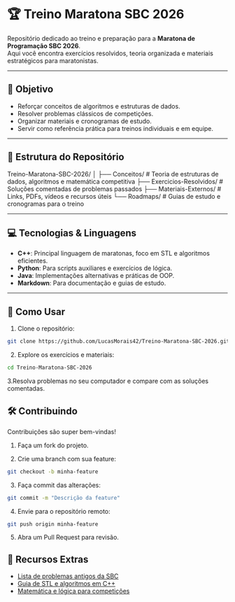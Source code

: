 # 🏆 Treino Maratona SBC 2026

Repositório dedicado ao treino e preparação para a **Maratona de Programação SBC 2026**.  
Aqui você encontra exercícios resolvidos, teoria organizada e materiais estratégicos para maratonistas.

---

## 🎯 Objetivo

- Reforçar conceitos de algoritmos e estruturas de dados.
- Resolver problemas clássicos de competições.
- Organizar materiais e cronogramas de estudo.
- Servir como referência prática para treinos individuais e em equipe.

---

## 📂 Estrutura do Repositório

Treino-Maratona-SBC-2026/
│
├── Conceitos/ # Teoria de estruturas de dados, algoritmos e matemática competitiva
├── Exercicios-Resolvidos/ # Soluções comentadas de problemas passados
├── Materiais-Externos/ # Links, PDFs, vídeos e recursos úteis
└── Roadmaps/ # Guias de estudo e cronogramas para o treino


---

## 💻 Tecnologias & Linguagens

- **C++**: Principal linguagem de maratonas, foco em STL e algoritmos eficientes.
- **Python**: Para scripts auxiliares e exercícios de lógica.
- **Java**: Implementações alternativas e práticas de OOP.
- **Markdown**: Para documentação e guias de estudo.

---

## 🚀 Como Usar

1. Clone o repositório:

```bash
git clone https://github.com/LucasMorais42/Treino-Maratona-SBC-2026.git
```
2. Explore os exercícios e materiais:
   
```bash
cd Treino-Maratona-SBC-2026
```

3.Resolva problemas no seu computador e compare com as soluções comentadas.

## 🛠️ Contribuindo

Contribuições são super bem-vindas!

1. Faça um fork do projeto.

2. Crie uma branch com sua feature:
   
```bash
git checkout -b minha-feature
```

3. Faça commit das alterações:
   
```bash
git commit -m "Descrição da feature"
```

4. Envie para o repositório remoto:

```bash
git push origin minha-feature
```

5. Abra um Pull Request para revisão.

## 📖 Recursos Extras

- [Lista de problemas antigos da SBC](https://maratona.sbc.org.br/)  
- [Guia de STL e algoritmos em C++](https://cplusplus.com/reference/)  
- [Matemática e lógica para competições](https://brilliant.org/)


